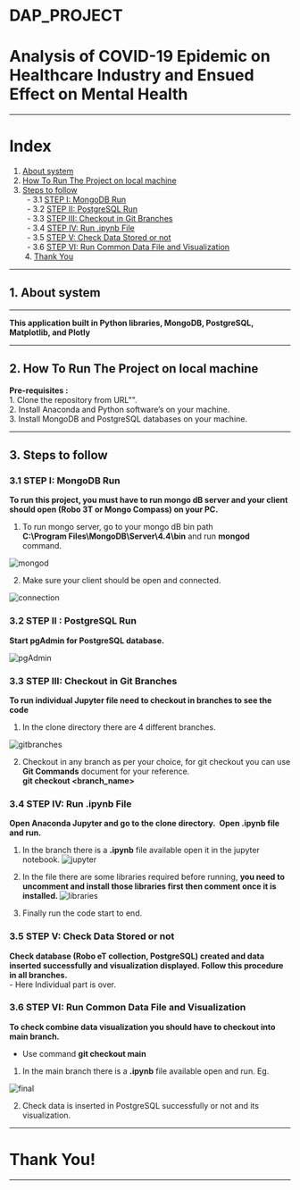 # DAP_PROJECT
# Analysis of COVID-19 Epidemic on Healthcare Industry and Ensued Effect on Mental Health
*************************************************************************************************************************************
# Index
1. [About system](#section1)<br>
2. [How To Run The Project on local machine](#section2)<br>
3. [Steps to follow](#section3)<br>
  - 3.1 [STEP I: MongoDB Run](#section301)<br>
  - 3.2 [STEP II: PostgreSQL Run](#section302)<br>
  - 3.3 [STEP III: Checkout in Git Branches](#section303)<br>
  - 3.4 [STEP IV: Run .ipynb File](#section304)<br>
  - 3.5 [STEP V: Check Data Stored or not](#section305)<br>
  - 3.6 [STEP VI: Run Common Data File and Visualization](#section306)<br>
 4. [Thank You](#section4)<br>

*************************************************************************************************************************************
## 1. About system <a id=section1></a>
*************************************************************************************************************************************
<b>This application built in Python libraries, MongoDB, PostgreSQL, Matplotlib, and Plotly</b>
*************************************************************************************************************************************
## 2. How To Run The Project on local machine <a id=section2></a>

<b>Pre-requisites :</b><br>
       1. Clone the repository from URL"". <br>
       2. Install Anaconda and Python software’s on your machine. <br>
       3. Install MongoDB and PostgreSQL databases on your machine.
*************************************************************************************************************************************
## 3. Steps to follow <a id=section3></a>
### 3.1 STEP I: MongoDB Run	<a id=section301></a>
<b> To run this project, you must have to run mongo dB server and your client should open (Robo 3T or Mongo Compass) on your PC. </b>
1. To run mongo server, go to your mongo dB bin path <br>
<b>C:\Program Files\MongoDB\Server\4.4\bin</b> and run <b>mongod</b> command.

![mongod](https://user-images.githubusercontent.com/78203366/115843709-06c97080-a417-11eb-9141-6f38615b921b.PNG)



2. Make sure your client should be open and connected.


![connection](https://user-images.githubusercontent.com/78203366/115843470-c8cc4c80-a416-11eb-9b1b-7409f2e6448b.PNG)



### 3.2 STEP II : PostgreSQL Run	<a id=section302></a>
<b>Start pgAdmin for PostgreSQL database. </b>

![pgAdmin](https://user-images.githubusercontent.com/78203366/115843927-442dfe00-a417-11eb-90a4-9c86c59e1f44.PNG)


### 3.3 STEP III: Checkout in Git Branches	<a id=section303></a>
<b>To run individual Jupyter file need to checkout in branches to see the code</b>
1. In the clone directory there are 4 different branches.

![gitbranches](https://user-images.githubusercontent.com/78203366/115844269-95d68880-a417-11eb-883b-9f9fff7c2e7d.PNG)


2. Checkout in any branch as per your choice, for git checkout you can use **Git Commands** document for your reference. <br>
<b>git checkout <branch_name></b>

### 3.4 STEP IV: Run .ipynb File  <a id=section304></a>
<b>Open Anaconda Jupyter and go to the clone directory.  Open <b><StudentNo>.ipynb</b> file and run. </b>
1. In the branch there is a **<StudentNo>.ipynb** file available open it in the jupyter notebook.
![jupyter](https://user-images.githubusercontent.com/78203366/115844596-e352f580-a417-11eb-8fe2-38a85a4102f2.PNG)

2. In the file there are some libraries required before running, <b>you need to uncomment and install those libraries first then comment once it is installed. </b>
![libraries](https://user-images.githubusercontent.com/78203366/115844725-08dfff00-a418-11eb-84f3-7dc6f24cf18f.PNG)

3. Finally run the code start to end.
### 3.5 STEP V: Check Data Stored or not <a id=section305></a>
<b>Check database (Robo eT collection, PostgreSQL) created and data inserted successfully and visualization displayed. Follow this procedure in all branches. </b> <br>
	- Here Individual part is over.
### 3.6 STEP VI: Run Common Data File and Visualization <a id=section306></a>
<b>To check combine data visualization you should have to checkout into **main** branch. </b> <br>
* Use command **git checkout main**


1. In the main branch there is a **<name>.ipynb** file available open and run.
Eg.

![final](https://user-images.githubusercontent.com/78203366/115844838-2a40eb00-a418-11eb-959a-80df12bfd266.PNG)

2. Check data is inserted in PostgreSQL successfully or not and its visualization.
*************************************************************************************************************************************
# Thank You! <a id=section4></a>
*************************************************************************************************************************************


